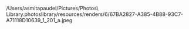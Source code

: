 /Users/asmitapaudel/Pictures/Photos\ Library.photoslibrary/resources/renders/6/67BA2827-A385-4B88-93C7-A71118D10639_1_201_a.jpeg 

